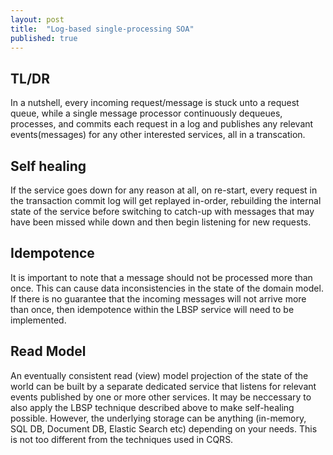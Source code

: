 ```yaml
---
layout: post
title:  "Log-based single-processing SOA"
published: true
---
```

## TL/DR
In a nutshell, every incoming request/message is stuck unto a request queue, while a single message processor continuously dequeues, processes, and commits each request in a log and publishes any relevant events(messages) for any other interested services, all in a transcation.

## Self healing
If the service goes down for any reason at all, on re-start, every request in the transaction commit log will get replayed in-order, rebuilding the internal state of the service before switching to catch-up with messages that may have been missed while down and then begin listening for new requests.

## Idempotence
It is important to note that a message should not be processed more than once. This can cause data inconsistencies in the state of the domain model. If there is no guarantee that the incoming messages will not arrive more than once, then idempotence within the LBSP service will need to be implemented.

## Read Model
An eventually consistent read (view) model projection of the state of the world can be built by a separate dedicated service that listens for relevant events published by one or more other services. It may be neccessary to also apply the LBSP technique described above to make self-healing possible. However, the underlying storage can be anything (in-memory, SQL DB, Document DB, Elastic Search etc) depending on your needs. This is not too different from the techniques used in CQRS.
